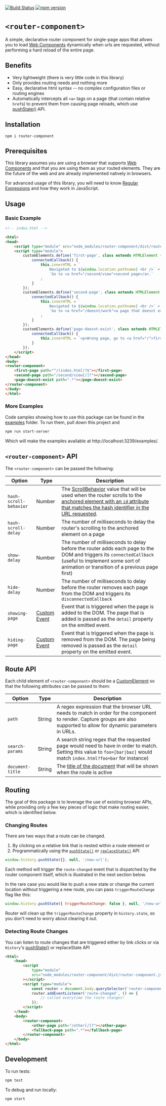 [![Build Status](https://travis-ci.org/markcellus/router-component.svg?branch=master)](https://travis-ci.org/markcellus/router-component)
[![npm version](https://badge.fury.io/js/router-component.svg)](https://www.npmjs.com/package/router-component)

# `<router-component>`

A simple, declarative router component for single-page apps that allows you to load [Web Components](https://www.webcomponents.org/introduction)
dynamically when urls are requested, without performing a hard reload of the entire page.

## Benefits

-   Very lightweight (there is very little code in this library)
-   Only provides routing needs and nothing more
-   Easy, declarative html syntax -- no complex configuration files or routing engines
-   Automatically intercepts all `<a>` tags on a page (that contain relative `href`s) to prevent them from causing page
    reloads, which use [pushState()](http://w3c.github.io/html/browsers.html#dom-history-pushstate) API.

## Installation

```
npm i router-component
```

## Prerequisites

This library assumes you are using a browser that supports [Web Components](https://www.webcomponents.org/introduction)
and that you are using them as your routed elements. They are the future of the web and are already implemented
natively in browsers.

For advanced usage of this library, you will need to know
[Regular Expressions](https://developer.mozilla.org/en-US/docs/Web/JavaScript/Guide/Regular_Expressions) and how
they work in JavaScript.

## Usage

### Basic Example

<!-- prettier-ignore -->
```html
<!-- index.html -->

<html>
<head>
    <script type="module" src="node_modules/router-component/dist/router-component.js"></script>
    <script type="module">
        customElements.define('first-page', class extends HTMLElement {
            connectedCallback() {
                this.innerHTML = `
                    Navigated to ${window.location.pathname} <br />` + //"/"
                    `Go to <a href="/second/view">second page</a>.`
                ;
            }
        });
        customElements.define('second-page', class extends HTMLElement {
            connectedCallback() {
                this.innerHTML = `
                    Navigated to ${window.location.pathname} <br />` + // "/second/view" OR "/second/view/"
                    `Go to <a href="/doesnt/work">a page that doesnt exist</a>.`
                ;
            }
        });
        customElements.define('page-doesnt-exist', class extends HTMLElement {
            connectedCallback() {
                this.innerHTML = `<p>Wrong page, go to <a href="/">first page again</a></p>`;
            }
        });
    </script>
</head>
<body>
<router-component>
    <first-page path="^/(index.html)?$"></first-page>
    <second-page path="/second/view[/]?"></second-page>
    <page-doesnt-exist path=".*"></page-doesnt-exist>
</router-component>
</body>
</html>

```

### More Examples

Code samples showing how to use this package can be found in the [examples](examples) folder. To run them, pull down this project
and

```bash
npm run start-server
```

Which will make the examples available at http://localhost:3239/examples/.

## `<router-component>` API

The `<router-component>` can be passed the following:

| Option                 | Type                                                               | Description                                                                                                                                                                                                                                                                                         |
| ---------------------- | ------------------------------------------------------------------ | --------------------------------------------------------------------------------------------------------------------------------------------------------------------------------------------------------------------------------------------------------------------------------------------------- |
| `hash-scroll-behavior` | Number                                                             | The [ScrollBehavior](https://drafts.csswg.org/cssom-view/#enumdef-scrollbehavior) value that will be used when the router scrolls to the [anchored element with an `id` attribute that matches the hash identifier in the URL requested](https://www.w3.org/TR/html401/struct/links.html#h-12.2.3). |
| `hash-scroll-delay`    | Number                                                             | The number of milliseconds to delay the router's scrolling to the anchored element on a page                                                                                                                                                                                                        |
| `show-delay`           | Number                                                             | The number of milliseconds to delay before the router adds each page to the DOM and triggers its `connectedCallback` (useful to implement some sort of animation or transition of a previous page first)                                                                                            |
| `hide-delay`           | Number                                                             | The number of milliseconds to delay before the router removes each page from the DOM and triggers its `disconnectedCallback`                                                                                                                                                                        |
| `showing-page`         | [Custom Event](https://dom.spec.whatwg.org/#interface-customevent) | Event that is triggered when the page is added to the DOM. The page that is added is passed as the `detail` property on the emitted event.                                                                                                                                                          |
| `hiding-page`          | [Custom Event](https://dom.spec.whatwg.org/#interface-customevent) | Event that is triggered when the page is removed from the DOM. The page being removed is passed as the `detail` property on the emitted event.                                                                                                                                                      |

## Route API

Each child element of `<router-component>` should be a
[CustomElement](https://html.spec.whatwg.org/multipage/custom-elements.html#custom-elements) so that the following attributes
can be passed to them:

| Option           | Type   | Description                                                                                                                                                               |
| ---------------- | ------ | ------------------------------------------------------------------------------------------------------------------------------------------------------------------------- |
| `path`           | String | A regex expression that the browser URL needs to match in order for the component to render. Capture groups are also supported to allow for dynamic parameters in URLs.   |
| `search-params`  | String | A search string regex that the requested page would need to have in order to match. Setting this value to `foo=[bar\|baz]` would match `index.html?foo=bar` for instance) |
| `document-title` | String | The [title of the document](https://html.spec.whatwg.org/multipage/dom.html#document.title) that will be shown when the route is active                                   |

## Routing

The goal of this package is to leverage the use of existing browser APIs, while providing only a few key pieces of logic that make routing easier, which is identified below.

### Changing Routes

There are two ways that a route can be changed.

1. By clicking on a relative link that is nested within a route element or
1. Programmatically using the [`pushState()`](http://w3c.github.io/html/browsers.html#dom-history-pushstate) or [`replaceState()`](http://w3c.github.io/html/browsers.html#dom-history-replacestate) API

```javascript
window.history.pushState({}, null, '/new-url');
```

Each method will trigger the `route-changed` event that is dispatched by the router component itself, which is illustrated in the next section below.

In the rare case you would like to push a new state or change the current location without triggering a new route, you
can pass `triggerRouteChange` flag like this:

```javascript
window.history.pushState({ triggerRouteChange: false }, null, '/new-url');
```

Router will clean up the `triggerRouteChange` property in `history.state`, so you don't need to worry about clearing it out.

### Detecting Route Changes

You can listen to route changes that are triggered either by link clicks or via `History`'s [pushState()](http://w3c.github.io/html/browsers.html#dom-history-pushstate) or replaceState API

```html
<html>
    <head>
        <script
            type="module"
            src="node_modules/router-component/dist/router-component.js"
        ></script>
        <script type="module">
            const router = document.body.querySelector('router-component');
            router.addEventListener('route-changed', () => {
                // called everytime the route changes!
            });
        </script>
    </head>
    <body>
        <router-component>
            <other-page path="/other[/]?"></other-page>
            <fallback-page path=".*"></fallback-page>
        </router-component>
    </body>
</html>
```

## Development

To run tests:

```bash
npm test
```

To debug and run locally:

```bash
npm start
```
